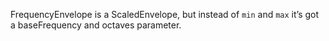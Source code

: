 FrequencyEnvelope is a ScaledEnvelope, but instead of `min` and `max` it’s got a baseFrequency and octaves parameter.